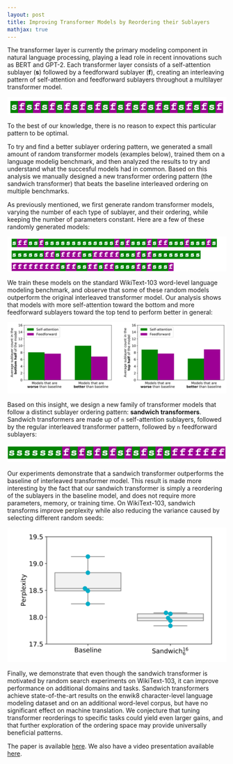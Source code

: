 ```yaml
---
layout: post
title: Improving Transformer Models by Reordering their Sublayers
mathjax: true
---
```


The transformer layer is currently the primary modeling component in natural language processing, playing a lead role in recent innovations such as BERT  and GPT-2.
Each transformer layer consists of a self-attention sublayer (**s**) followed by a  feedforward sublayer (**f**), creating an interleaving pattern of self-attention and feedforward sublayers throughout a multilayer transformer model.  

<div class="imgcap">
<img src="/images/sandwich/sf.png">
</div>

To the best of our knowledge, there is no reason to expect this particular pattern to be optimal.

To try and find a better sublayer ordering pattern, we generated a small amount of random transformer models (examples below), trained them on a language modelig benchmark, and then analyzed the results to try and understand what the succesful models had in common. 
Based on this analysis we manually designed a new transformer ordering pattern (the sandwich transformer) that beats the baseline interleaved ordering on multiple benchmarks. 

As previously mentioned, we first generate random transformer models, varying the number of each type of sublayer, and their ordering, while keeping the number of parameters constant. Here are a few of these randomly generated models:

<div class="imgcap">
<img src="/images/sandwich/randomly_generated.png">
</div>


We train these models on the standard WikiText-103 word-level language modeling benchmark, and observe that some of these random models outperform the original interleaved transformer model.
Our analysis shows that models with more self-attention toward the bottom and more feedforward sublayers toward the top tend to perform better in general:

<div class="imgcap">
<img src="/images/sandwich/distribution_analysis.png">
</div>

Based on this insight, we design a new family of transformer models that follow a distinct sublayer ordering pattern: **sandwich transformers**. Sandwich transformers are made up of `n` self-attention sublayers, followed by the regular interleaved transformer pattern, followed by `n` feedforward sublayers:

<div class="imgcap">
<img src="/images/sandwich/sandwich.png">
</div>

Our experiments demonstrate that a sandwich transformer outperforms the baseline of interleaved transformer model. This result is made more interesting by the fact that our sandwich transformer is simply a reordering of the sublayers in the baseline model, and does not require more parameters, memory, or training time. On WikiText-103, sandwich transforms improve perplexity while also reducing the variance caused by selecting different random seeds:

<div class="imgcap">
<img src="/images/sandwich/sandwich6_vs_baseline.png">
</div>

Finally, we demonstrate that even though the sandwich transformer is motivated by random search experiments on WikiText-103, it can improve performance on additional domains and tasks. Sandwich transformers achieve state-of-the-art results on the enwik8 character-level language modeling dataset and on an additional word-level corpus, but have no significant effect on machine translation.
We conjecture that tuning transformer reorderings to specific tasks could yield even larger gains, and that further exploration of the ordering space may provide universally beneficial patterns.

The paper is available [here](https://ofir.io/sandwich_transformer.pdf). We also have a video presentation available [here](https://www.youtube.com/watch?v=rFuuGEj3AhU). 
